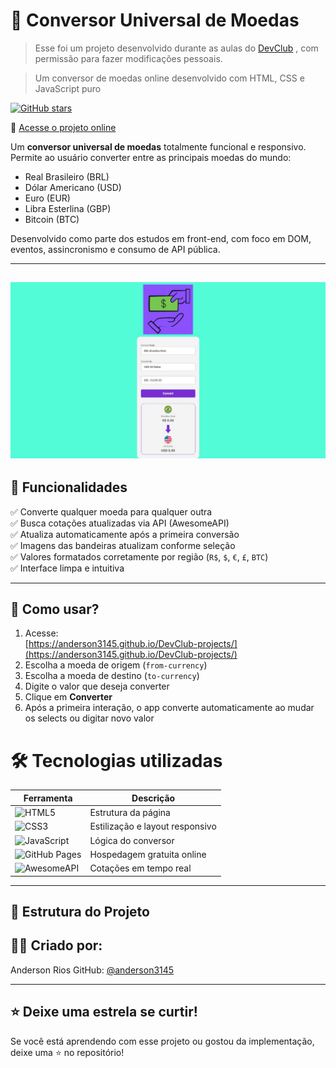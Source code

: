 # 💸 Conversor Universal de Moedas

> Esse foi um projeto desenvolvido durante as aulas do [DevClub](https://devclub.com.br) , com permissão para fazer modificações pessoais.

> Um conversor de moedas online desenvolvido com HTML, CSS e JavaScript puro


[![GitHub stars](https://img.shields.io/github/stars/anderson3145/DevClub-projects?style=social)](https://github.com/anderson3145/DevClub-projects)

🔗 [Acesse o projeto online](https://anderson3145.github.io/DevClub-projects/)

Um **conversor universal de moedas** totalmente funcional e responsivo. Permite ao usuário converter entre as principais moedas do mundo:
- Real Brasileiro (BRL)
- Dólar Americano (USD)
- Euro (EUR)
- Libra Esterlina (GBP)
- Bitcoin (BTC)

Desenvolvido como parte dos estudos em front-end, com foco em DOM, eventos, assincronismo e consumo de API pública.

---
## <img src="https://github.com/Anderson3145/Dev-Currency-Converter/blob/master/assets/currency-converter.jpg">

## 🧠 Funcionalidades

✅ Converte qualquer moeda para qualquer outra  
✅ Busca cotações atualizadas via API (AwesomeAPI)  
✅ Atualiza automaticamente após a primeira conversão  
✅ Imagens das bandeiras atualizam conforme seleção  
✅ Valores formatados corretamente por região (`R$`, `$`, `€`, `£`, `BTC`)  
✅ Interface limpa e intuitiva  

---
## 🚀 Como usar?

1. Acesse:  
   [https://anderson3145.github.io/DevClub-projects/](https://anderson3145.github.io/DevClub-projects/)
2. Escolha a moeda de origem (`from-currency`)
3. Escolha a moeda de destino (`to-currency`)
4. Digite o valor que deseja converter
5. Clique em **Converter**
6. Após a primeira interação, o app converte automaticamente ao mudar os selects ou digitar novo valor

# 🛠 Tecnologias utilizadas

| Ferramenta | Descrição |
|-----------|-----------|
![HTML5](https://img.shields.io/badge/HTML5-E34F26?style=for-the-badge&logo=html5&logoColor=white) | Estrutura da página |
![CSS3](https://img.shields.io/badge/CSS3-1572B6?style=for-the-badge&logo=css3&logoColor=white) | Estilização e layout responsivo |
![JavaScript](https://img.shields.io/badge/JavaScript-F7DF1E?style=for-the-badge&logo=javascript&logoColor=black) | Lógica do conversor |
![GitHub Pages](https://img.shields.io/badge/GitHub_Pages-2ea44f?style=for-the-badge&logo=github&logoColor=white) | Hospedagem gratuita online |
![AwesomeAPI](https://img.shields.io/badge/API-AwesomeAPI-blueviolet?style=for-the-badge&logo=webflow&logoColor=white) | Cotações em tempo real |
---

## 🧩 Estrutura do Projeto

## 🙋‍♂️ Criado por:

Anderson Rios
GitHub: [@anderson3145](https://github.com/anderson3145)  

---

## ⭐ Deixe uma estrela se curtir!

Se você está aprendendo com esse projeto ou gostou da implementação, deixe uma ⭐ no repositório!
